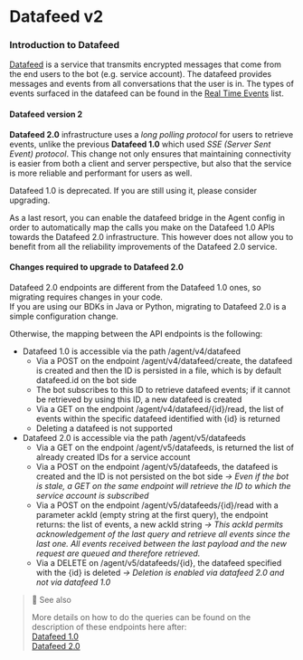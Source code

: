 # Datafeed v2

### Introduction to Datafeed

[Datafeed](https://docs.developers.symphony.com/building-bots-on-symphony/datafeed) is a service that transmits encrypted messages that come from the end users to the bot (e.g. service account). The datafeed provides messages and events from all conversations that the user is in. The types of events surfaced in the datafeed can be found in the [Real Time Events](https://docs.developers.symphony.com/building-bots-on-symphony/datafeed/real-time-events) list.

#### Datafeed version 2

**Datafeed 2.0** infrastructure uses a _long polling protocol_ for users to retrieve events, unlike the previous **Datafeed 1.0** which used _SSE (Server Sent Event) protocol_. This change not only ensures that maintaining connectivity is easier from both a client and server perspective, but also that the service is more reliable and performant for users as well.

Datafeed 1.0 is deprecated. If you are still using it, please consider upgrading.

As a last resort, you can enable the datafeed bridge in the Agent config in order to automatically map the calls you make on the Datafeed 1.0 APIs towards the Datafeed 2.0 infrastructure. This however does not allow you to benefit from all the reliability improvements of the Datafeed 2.0 service.

#### Changes required to upgrade to Datafeed 2.0

Datafeed 2.0 endpoints are different from the Datafeed 1.0 ones, so migrating requires changes in your code.\
If you are using our BDKs in Java or Python, migrating to Datafeed 2.0 is a simple configuration change.

Otherwise, the mapping between the API endpoints is the following:

* Datafeed 1.0 is accessible via the path /agent/v4/datafeed
  * Via a POST on the endpoint /agent/v4/datafeed/create, the datafeed is created and then the ID is persisted in a file, which is by default datafeed.id on the bot side
  * The bot subscribes to this ID to retrieve datafeed events; if it cannot be retrieved by using this ID, a new datafeed is created
  * Via a GET on the endpoint /agent/v4/datafeed/{id}/read, the list of events within the specific datafeed identified with {id} is returned
  * Deleting a datafeed is not supported
* Datafeed 2.0 is accessible via the path /agent/v5/datafeeds
  * Via a GET on the endpoint /agent/v5/datafeeds, is returned the list of already created IDs for a service account
  * Via a POST on the endpoint /agent/v5/datafeeds, the datafeed is created and the ID is not persisted on the bot side _→ Even if the bot is stale, a GET on the same endpoint will retrieve the ID to which the service account is subscribed_
  * Via a POST on the endpoint /agent/v5/datafeeds/{id}/read with a parameter ackId (empty string at the first query), the endpoint returns: the list of events, a new ackId string _→ This ackId permits acknowledgement of the last query and retrieve all events since the last one. All events received between the last payload and the new request are queued and therefore retrieved._
  * Via a DELETE on /agent/v5/datafeeds/{id}, the datafeed specified with the {id} is deleted _→ Deletion is enabled via datafeed 2.0 and not via datafeed 1.0_

> 📘 See also
>
> More details on how to do the queries can be found on the description of these endpoints here after:\
> [Datafeed 1.0](../../../endpoints-reference/datafeed/datafeed-v1/)\
> [Datafeed 2.0](./)
